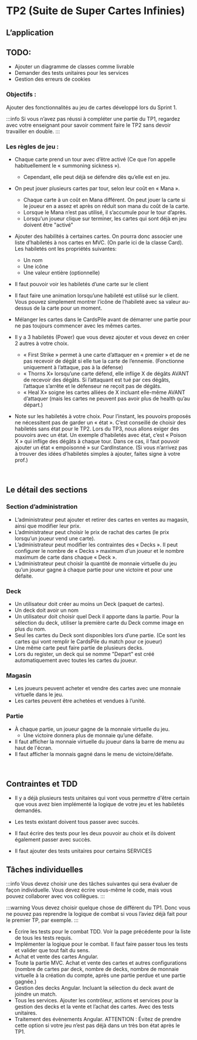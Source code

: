 # TP2 (Suite de Super Cartes Infinies)

## L’application

## TODO:
- Ajouter un diagramme de classes comme livrable
- Demander des tests unitaires pour les services
- Gestion des erreurs de cookies

### Objectifs : 
Ajouter des fonctionnalités au jeu de cartes développé lors du Sprint 1.

:::info
	Si vous n’avez pas réussi à compléter une partie du TP1, regardez avec votre enseignant pour savoir comment faire le TP2 sans devoir travailler en double.
:::

### Les règles de jeu :
- Chaque carte prend un tour avec d’être activé (Ce que l’on appelle habituellement le « summoning sickness »).
    - Cependant, elle peut déjà se défendre dès qu’elle est en jeu.

- On peut jouer plusieurs cartes par tour, selon leur coût en « Mana ».
    - Chaque carte à un coût en Mana différent. On peut jouer la carte si le joueur en a assez et après on réduit son mana du coût de la carte.
    - Lorsque le Mana n’est pas utilisé, il s’accumule pour le tour d’après.
    - Lorsqu'un joueur clique sur terminer, les cartes qui sont déjà en jeu doivent être "activé"
 
- Ajouter des habilités à certaines cartes. On pourra donc associer une liste d’habiletés à nos cartes en MVC. (On parle ici de la classe Card). Les habiletés ont les propriétés suivantes:
    - Un nom
    - Une icône
    - Une valeur entière (optionnelle)
- Il faut pouvoir voir les habiletés d’une carte sur le client
- Il faut faire une animation lorsqu’une habileté est utilisé sur le client. Vous pouvez simplement montrer l’icône de l’habileté avec sa valeur au-dessus de la carte pour un moment.
- Mélanger les cartes dans le CardsPile avant de démarrer une partie pour ne pas toujours commencer avec les mêmes cartes.
- Il y a 3 habiletés (Power) que vous devez ajouter et vous devez en créer 2 autres à votre choix.
    - « First Strike » permet à une carte d’attaquer en « premier » et de ne pas recevoir de dégât si elle tue la carte de l’ennemie. (Fonctionne uniquement à l’attaque, pas à la défense)
    - « Thorns X» lorsqu’une carte défend, elle inflige X de dégâts AVANT de recevoir des dégâts. Si l’attaquant est tué par ces dégâts, l’attaque s’arrête et le défenseur ne reçoit pas de dégâts.
    - « Heal X» soigne les cartes alliées de X incluant elle-même AVANT d’attaquer (mais les cartes ne peuvent pas avoir plus de health qu’au départ.) 
- Note sur les habiletés à votre choix. Pour l’instant, les pouvoirs proposés ne nécessitent pas de garder un « état ». C’est conseillé de choisir des habiletés sans état pour le TP2. Lors du TP3, nous allons exiger des pouvoirs avec un état. Un exemple d’habiletés avec état, c’est « Poison X » qui inflige des dégâts à chaque tour. Dans ce cas, il faut pouvoir ajouter un état « empoisonné » sur CardInstance. (Si vous n’arrivez pas à trouver des idées d’habiletés simples à ajouter, faites signe à votre prof.)

 
## Le détail des sections
### Section d’administration
- L’administrateur peut ajouter et retirer des cartes en ventes au magasin, ainsi que modifier leur prix.
- L’administrateur peut choisir le prix de rachat des cartes (le prix lorsqu’un joueur vend une carte).
- L’administrateur peut modifier les contraintes des « Decks ». Il peut configurer le nombre de « Decks » maximum d’un joueur et le nombre maximum de carte dans chaque « Deck ».
- L’administrateur peut choisir la quantité de monnaie virtuelle du jeu qu’un joueur gagne à chaque partie pour une victoire et pour une défaite.
### Deck
- Un utilisateur doit créer au moins un Deck (paquet de cartes).
- Un deck doit avoir un nom
- Un utilisateur doit choisir quel Deck il apporte dans la partie. Pour la sélection du deck, utiliser la première carte du Deck comme image en plus du nom.
- Seul les cartes du Deck sont disponibles lors d’une partie. (Ce sont les cartes qui vont remplir le CardsPile du match pour ce joueur)
- Une même carte peut faire partie de plusieurs decks.
- Lors du register, un deck qui se nomme "Depart" est créé automatiquement avec toutes les cartes du joueur.
### Magasin
- Les joueurs peuvent acheter et vendre des cartes avec une monnaie virtuelle dans le jeu.
- Les cartes peuvent être achetées et vendues à l’unité.
### Partie
- À chaque partie, un joueur gagne de la monnaie virtuelle du jeu.
    - Une victoire donnera plus de monnaie qu’une défaite.
- Il faut afficher la monnaie virtuelle du joueur dans la barre de menu au haut de l'écran.
- Il faut afficher la monnais gagné dans le menu de victoire/défaite.
	
 
## Contraintes et TDD
- Il y a déjà plusieurs tests unitaires qui vont vous permettre d'être certain que vous avez bien implémenté la logique de votre jeu et les habiletés demandés.
- Les tests existant doivent tous passer avec succès.
- Il faut écrire des tests pour les deux pouvoir au choix et ils doivent également passer avec succès.

- Il faut ajouter des tests unitaires pour certains SERVICES
 
## Tâches individuelles
:::info
Vous devez choisir une des tâches suivantes qui sera évaluer de façon individuelle. Vous devez écrire vous-même le code, mais vous pouvez collaborer avec vos collègues.
:::

:::warning
Vous devez choisir quelque chose de différent du TP1. Donc vous ne pouvez pas reprendre la logique de combat si vous l’aviez déjà fait pour le premier TP, par exemple.
:::

- Écrire les tests pour le combat TDD. Voir la page précédente pour la liste de tous les tests requis.
- Implémenter la logique pour le combat. Il faut faire passer tous les tests et valider que tout fait du sens.
- Achat et vente des cartes Angular.
- Toute la partie MVC.  Achat et vente des cartes et autres configurations (nombre de cartes par deck, nombre de decks, nombre de monnaie virtuelle à la création du compte, après une partie perdue et une partie gagnée.)
- Gestion des decks Angular. Incluant la sélection du deck avant de joindre un match.
- Tous les services. Ajouter les contrôleur, actions et services pour la gestion des decks et la vente et l’achat des cartes.  Avec des tests unitaires.
- Traitement des évènements Angular. ATTENTION : Évitez de prendre cette option si votre jeu n’est pas déjà dans un très bon état après le TP1.